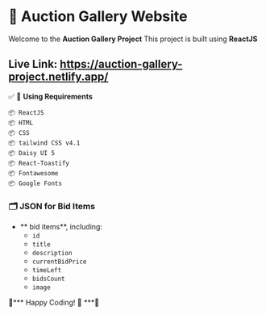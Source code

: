 
# 🧾 **Auction Gallery Website**

Welcome to the **Auction Gallery Project**
This project is built using **ReactJS**

## Live Link: https://auction-gallery-project.netlify.app/
 

✅ 📌 **Using Requirements**

    📦 ReactJS
    📦 HTML
    📦 CSS
    📦 tailwind CSS v4.1
    📦 Daisy UI 5
    📦 React-Toastify
    📦 Fontawesome
    📦 Google Fonts

    
### 🗂️ JSON for Bid Items 
- ** bid items**, including:
  - `id`
  - `title`
  - `description`
  - `currentBidPrice`
  - `timeLeft`
  - `bidsCount`
  - `image`


🌟*** Happy Coding! 🚀 ***🌟
